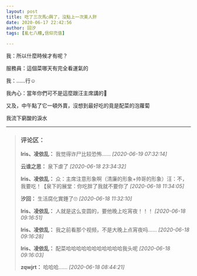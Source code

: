 ```yaml
---
layout: post
title: 吃了三次馬○興了，沒點上一次美人肝
date: 2020-06-17 22:42:56
author: 回汐
tags: [亂七八糟,信仰充值]

---
```



我：所以什麼時候才有呢？

服務員：這個菜哪天有完全看運氣的

我：……行☺️

我內心：當年你們可不是這麼跟汪主席講的🤬

又及，中午點了它一頓外賣，沒想到最好吃的竟是配菜的泡蘿蔔

我流下窮酸的淚水

---
> ### 评论区：
>**Iris、凌依乱：** 我觉得诈尸比较恐怖……  *[2020-06-19 07:32:14]*
>
>**云谁之思：** 泉下虐了  *[2020-06-18 23:34:32]*
>
>**Iris、凌依乱：** 众：主席注意形象啊（清廉的形象+帅哥的形象）汪：不，我要吃！【泉下的展堂：你吃胖了我就不要你了  *[2020-06-18 11:34:05]*
>
>**汐回：** 生活腐化實錘了🙄  *[2020-06-18 11:32:10]*
>
>**Iris、凌依乱：** 人就是这么变圆的，要他晚上吃宵夜！！！  *[2020-06-18 09:16:51]*
>
>**Iris、凌依乱：** 我之前看那个视频，不是大晚上点宵夜吗……  *[2020-06-18 09:16:28]*
>
>**Iris、凌依乱：** 配菜哈哈哈哈哈哈哈哈哈哈哈我头呢  *[2020-06-18 09:16:03]*
>
>**zqwjrt：** 哈哈哈……  *[2020-06-18 08:44:21]*
>
>
